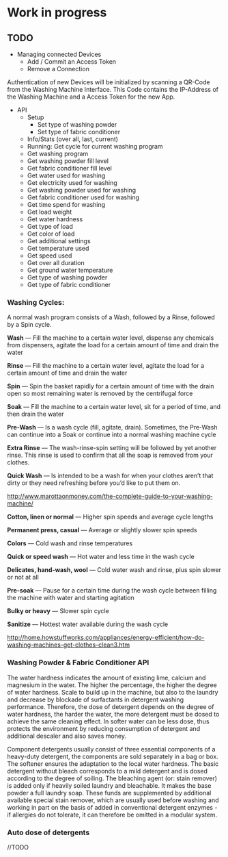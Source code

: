 # Work in progress

## TODO

* Managing connected Devices
  * Add / Commit an Access Token
  * Remove a Connection

Authentication of new Devices will be initialized by scanning a QR-Code from the Washing Machine Interface.
This Code contains the IP-Address of the Washing Machine and a Access Token for the new App.

* API
  * Setup
    * Set type of washing powder
    * Set type of fabric conditioner
  * Info/Stats (over all, last, current)
  * Running: Get cycle for current washing program
  * Get washing program
  * Get washing powder fill level
  * Get fabric conditioner fill level
  * Get water used for washing
  * Get electricity used for washing
  * Get washing powder used for washing
  * Get fabric conditioner used for washing
  * Get time spend for washing
  * Get load weight
  * Get water hardness
  * Get type of load
  * Get color of load
  * Get additional settings
  * Get temperature used
  * Get speed used
  * Get over all duration
  * Get ground water temperature
  * Get type of washing powder
  * Get type of fabric conditioner

### Washing Cycles:

A normal wash program consists of a Wash, followed by a Rinse, followed by a Spin cycle.

**Wash** — Fill the machine to a certain water level, dispense any chemicals from dispensers, agitate the load for a certain amount of time and drain the water

**Rinse** — Fill the machine to a certain water level, agitate the load for a certain amount of time and drain the water

**Spin** — Spin the basket rapidly for a certain amount of  time with the drain open so most remaining water is removed by the  centrifugal force

**Soak** — Fill the machine to a certain water level, sit for a period of time, and then drain the water

**Pre-Wash** — Is a wash cycle (fill, agitate, drain). Sometimes, the Pre-Wash can continue into a Soak or continue into a normal washing machine cycle

**Extra Rinse** — The wash-rinse-spin setting will be followed by yet another rinse. This  rinse is used to confirm that all the soap is removed from your clothes.

**Quick Wash** —  Is intended to be a wash for when your clothes aren’t that dirty or they need refreshing before you’d like to put them on.

http://www.marottaonmoney.com/the-complete-guide-to-your-washing-machine/

**Cotton, linen or normal** — Higher spin speeds and average cycle lengths

**Permanent press, casual** — Average or slightly slower spin speeds

**Colors** — Cold wash and rinse temperatures

**Quick or speed wash** — Hot water and less time in the wash cycle

**Delicates, hand-wash, wool** — Cold water wash and rinse, plus spin slower or not at all

**Pre-soak** — Pause for a certain time during the wash cycle between filling the machine with water and starting agitation

**Bulky or heavy** — Slower spin cycle

**Sanitize** — Hottest water available during the wash cycle

http://home.howstuffworks.com/appliances/energy-efficient/how-do-washing-machines-get-clothes-clean3.htm

### Washing Powder & Fabric Conditioner API

The water hardness indicates the amount of existing lime, calcium and magnesium in the water. The higher the percentage, the higher the degree of water hardness. Scale to build up in the machine, but also to the laundry and decrease by blockade of surfactants in detergent washing performance. Therefore, the dose of detergent depends on the degree of water hardness, the harder the water, the more detergent must be dosed to achieve the same cleaning effect. In softer water can be less dose, thus protects the environment by reducing consumption of detergent and additional descaler and also saves money.

Component detergents usually consist of three essential components of a heavy-duty detergent, the components are sold separately in a bag or box.
The softener ensures the adaptation to the local water hardness.
The basic detergent without bleach corresponds to a mild detergent and is dosed according to the degree of soiling.
The bleaching agent (or: stain remover) is added only if heavily soiled laundry and bleachable. It makes the base powder a full laundry soap.
These funds are supplemented by additional available special stain remover, which are usually used before washing and working in part on the basis of added in conventional detergent enzymes - if allergies do not tolerate, it can therefore be omitted in a modular system.

### Auto dose of detergents

//TODO
